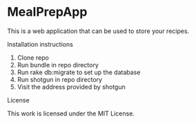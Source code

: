 # MealPrepApp

This is a web application that can be used to store your recipes.

Installation instructions

1. Clone repo
2. Run bundle in repo directory
3. Run rake db:migrate to set up the database
4. Run shotgun in repo directory
5. Visit the address provided by shotgun


License

This work is licensed under the MIT License.
